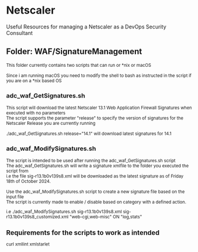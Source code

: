 # Netscaler
Useful Resources for managing a Netscaler as a DevOps Security Consultant


## Folder: WAF/SignatureManagement

<small>This folder currently contains two scripts that can run or *nix or macOS

Since i am running macOS you need to modify the shell to bash as instructed in the script if you are on a *nix based OS</small>

### adc_waf_GetSignatures.sh
<small>This script will download the latest Netscaler 13.1 Web Application Firewall Signatures when executed with no parameters  
The script supports the parameter "release" to specify the version of signatures for the Netscaler Release you are currently running   

./adc_waf_GetSignatures.sh release="14.1" will download latest signatures for 14.1
</small>

### adc_waf_ModifySignatures.sh  

<small> The script is intended to be used after running the adc_waf_GetSignatures.sh script  
The adc_waf_GetSignatures.sh will write a signature xmlfile to the folder you executed the script from  
i.e the file sig-r13.1b0v139s8.xml will be downloaded as the latest signature as of Friday 18th of October 2024.  

Use the adc_waf_ModifySignatures.sh script to create a new signature file based on the input file  
The script is currently made to enable / disable based on category with a defined action.

i.e ./adc_waf_ModifySignatures.sh sig-r13.1b0v139s8.xml sig-r13.1b0v139s8_customized.xml "web-cgi,web-misc" ON "log,stats"

## Requirements for the scripts to work as intended

curl
xmllint
xmlstarlet
